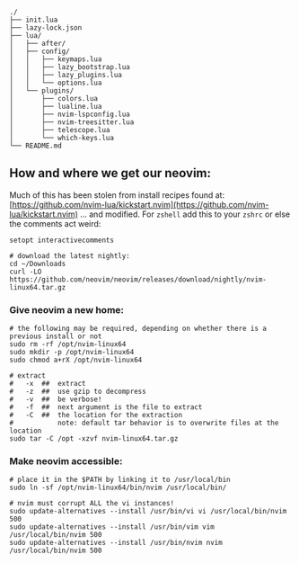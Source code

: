 ```
./
├── init.lua
├── lazy-lock.json
├── lua/
│   ├── after/
│   ├── config/
│   │   ├── keymaps.lua
│   │   ├── lazy_bootstrap.lua
│   │   ├── lazy_plugins.lua
│   │   └── options.lua
│   └── plugins/
│       ├── colors.lua
│       ├── lualine.lua
│       ├── nvim-lspconfig.lua
│       ├── nvim-treesitter.lua
│       ├── telescope.lua
│       └── which-keys.lua
└── README.md
```
## How and where we get our neovim:
Much of this has been stolen from install recipes found at:
    [https://github.com/nvim-lua/kickstart.nvim](https://github.com/nvim-lua/kickstart.nvim)
... and modified.
For `zshell` add this to your `zshrc` or else the comments act weird:
```
setopt interactivecomments
```


```
# download the latest nightly:
cd ~/Downloads
curl -LO https://github.com/neovim/neovim/releases/download/nightly/nvim-linux64.tar.gz
```
### Give neovim a new home:
```
# the following may be required, depending on whether there is a previous install or not
sudo rm -rf /opt/nvim-linux64
sudo mkdir -p /opt/nvim-linux64
sudo chmod a+rX /opt/nvim-linux64

# extract 
#   -x  ##  extract
#   -z  ##  use gzip to decompress
#   -v  ##  be verbose!
#   -f  ##  next argument is the file to extract
#   -C  ##  the location for the extraction
#           note: default tar behavior is to overwrite files at the location
sudo tar -C /opt -xzvf nvim-linux64.tar.gz
```
### Make neovim accessible:
```
# place it in the $PATH by linking it to /usr/local/bin
sudo ln -sf /opt/nvim-linux64/bin/nvim /usr/local/bin/

# nvim must corrupt ALL the vi instances!
sudo update-alternatives --install /usr/bin/vi vi /usr/local/bin/nvim 500
sudo update-alternatives --install /usr/bin/vim vim /usr/local/bin/nvim 500
sudo update-alternatives --install /usr/bin/nvim nvim /usr/local/bin/nvim 500
```
